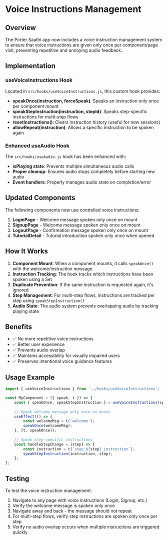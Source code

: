 # Voice Instructions Management

## Overview

The Porter Saathi app now includes a voice instruction management system to ensure that voice instructions are given only once per component/page visit, preventing repetitive and annoying audio feedback.

## Implementation

### useVoiceInstructions Hook

Located in `src/hooks/useVoiceInstructions.js`, this custom hook provides:

- **speakOnce(instruction, forceSpeak)**: Speaks an instruction only once per component mount
- **speakStepInstruction(instruction, stepId)**: Speaks step-specific instructions for multi-step flows
- **resetInstructions()**: Clears instruction history (useful for new sessions)
- **allowRepeat(instruction)**: Allows a specific instruction to be spoken again

### Enhanced useAudio Hook

The `src/hooks/useAudio.js` hook has been enhanced with:

- **isPlaying state**: Prevents multiple simultaneous audio calls
- **Proper cleanup**: Ensures audio stops completely before starting new audio
- **Event handlers**: Properly manages audio state on completion/error

## Updated Components

The following components now use controlled voice instructions:

1. **LoginPage** - Welcome message spoken only once on mount
2. **SignupPage** - Welcome message spoken only once on mount  
3. **LogoutPage** - Confirmation message spoken only once on mount
4. **TutorialDetail** - Tutorial introduction spoken only once when opened

## How It Works

1. **Component Mount**: When a component mounts, it calls `speakOnce()` with the welcome/instruction message
2. **Instruction Tracking**: The hook tracks which instructions have been spoken using a Set
3. **Duplicate Prevention**: If the same instruction is requested again, it's ignored
4. **Step Management**: For multi-step flows, instructions are tracked per step using `speakStepInstruction()`
5. **Audio State**: The audio system prevents overlapping audio by tracking playing state

## Benefits

- ✅ No more repetitive voice instructions
- ✅ Better user experience
- ✅ Prevents audio overlap
- ✅ Maintains accessibility for visually impaired users
- ✅ Preserves intentional voice guidance features

## Usage Example

```javascript
import { useVoiceInstructions } from '../hooks/useVoiceInstructions';

const MyComponent = ({ speak, t }) => {
    const { speakOnce, speakStepInstruction } = useVoiceInstructions(speak);
    
    // Speak welcome message only once on mount
    useEffect(() => {
        const welcomeMsg = t('welcome');
        speakOnce(welcomeMsg);
    }, [t, speakOnce]);
    
    // Speak step-specific instructions
    const handleStepChange = (step) => {
        const instruction = t(`step_${step}_instruction`);
        speakStepInstruction(instruction, step);
    };
};
```

## Testing

To test the voice instruction management:

1. Navigate to any page with voice instructions (Login, Signup, etc.)
2. Verify the welcome message is spoken only once
3. Navigate away and back - the message should not repeat
4. For multi-step flows, verify step instructions are spoken only once per step
5. Verify no audio overlap occurs when multiple instructions are triggered quickly 